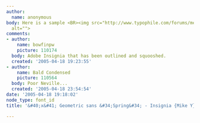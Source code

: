 ```yaml
---
author:
  name: anonymous
body: Here is a sample <BR><img src="http://www.typophile.com/forums/messages/83/70033.jpg"
  alt="">
comments:
- author:
    name: bowfinpw
    picture: 110174
  body: Adobe Insignia that has been outlined and squooshed.
  created: '2005-04-18 19:23:55'
- author:
    name: Bald Condensed
    picture: 110564
  body: Poor Neville...
  created: '2005-04-18 23:54:54'
date: '2005-04-18 19:18:02'
node_type: font_id
title: '&#40;x&#41; Geometric sans &#34;Spring&#34; - Insignia {Mike Y}'

---
```

